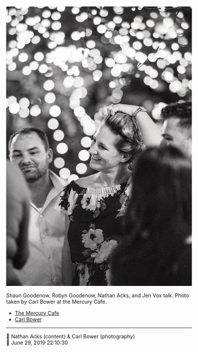 ![Shaun Goodenow, Robyn Goodenow, Nathan Acks, and Jen Vox talk](assets/f148057a6c7e672fafb15ae489fefbe3.webp)

Shaun Goodenow, Robyn Goodenow, Nathan Acks, and Jen Vox talk. Photo taken by Carl Bower at the Mercury Cafe.

* [The Mercury Cafe](http://mercurycafe.com)
* [Carl Bower](https://carlbowerphotos.com)

- - - -

<span aria-hidden="true">👥</span> Nathan Acks (content) & Carl Bower (photography)  
<span aria-hidden="true">📅</span> June 29, 2019 22:10:30
